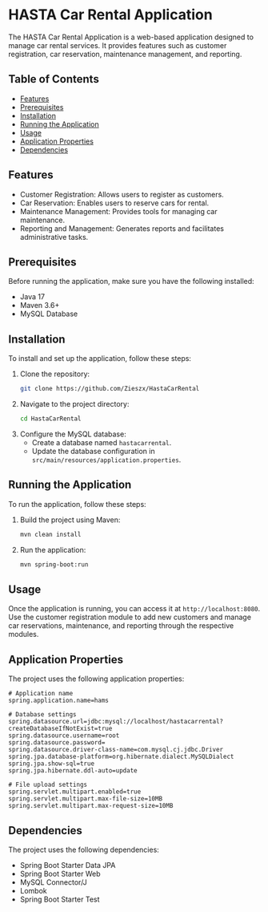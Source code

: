 # HASTA Car Rental Application

The HASTA Car Rental Application is a web-based application designed to manage car rental services. It provides features such as customer registration, car reservation, maintenance management, and reporting.

## Table of Contents
- [Features](#features)
- [Prerequisites](#prerequisites)
- [Installation](#installation)
- [Running the Application](#running-the-application)
- [Usage](#usage)
- [Application Properties](#application-properties)
- [Dependencies](#dependencies)

## Features
- Customer Registration: Allows users to register as customers.
- Car Reservation: Enables users to reserve cars for rental.
- Maintenance Management: Provides tools for managing car maintenance.
- Reporting and Management: Generates reports and facilitates administrative tasks.

## Prerequisites
Before running the application, make sure you have the following installed:
- Java 17
- Maven 3.6+
- MySQL Database

## Installation
To install and set up the application, follow these steps:
1. Clone the repository:
    ```sh
    git clone https://github.com/Zieszx/HastaCarRental
    ```
2. Navigate to the project directory:
    ```sh
    cd HastaCarRental
    ```
3. Configure the MySQL database:
    - Create a database named `hastacarrental`.
    - Update the database configuration in `src/main/resources/application.properties`.

## Running the Application
To run the application, follow these steps:
1. Build the project using Maven:
    ```sh
    mvn clean install
    ```
2. Run the application:
    ```sh
    mvn spring-boot:run
    ```

## Usage
Once the application is running, you can access it at `http://localhost:8080`. Use the customer registration module to add new customers and manage car reservations, maintenance, and reporting through the respective modules.

## Application Properties
The project uses the following application properties:
```properties
# Application name
spring.application.name=hams

# Database settings
spring.datasource.url=jdbc:mysql://localhost/hastacarrental?createDatabaseIfNotExist=true
spring.datasource.username=root
spring.datasource.password=
spring.datasource.driver-class-name=com.mysql.cj.jdbc.Driver
spring.jpa.database-platform=org.hibernate.dialect.MySQLDialect
spring.jpa.show-sql=true
spring.jpa.hibernate.ddl-auto=update

# File upload settings
spring.servlet.multipart.enabled=true
spring.servlet.multipart.max-file-size=10MB
spring.servlet.multipart.max-request-size=10MB
```

## Dependencies
The project uses the following dependencies:
- Spring Boot Starter Data JPA
- Spring Boot Starter Web
- MySQL Connector/J
- Lombok
- Spring Boot Starter Test

